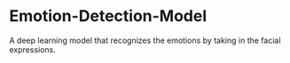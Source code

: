 # Emotion-Detection-Model
A deep learning model that recognizes the emotions by taking in the facial expressions.
